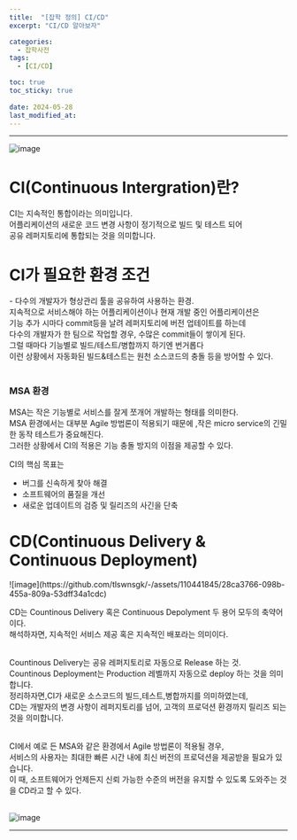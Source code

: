 ```yaml
---
title:  "[잡학 정의] CI/CD"
excerpt: "CI/CD 알아보자"

categories:
  - 잡학사전
tags:
  - [CI/CD]

toc: true
toc_sticky: true
 
date: 2024-05-28
last_modified_at: 
---                                          
```

---
![image](https://github.com/tlswnsgk/-/assets/110441845/edc29bd3-0290-412f-bf4b-b3231d2a07ef)
<h1>CI(Continuous Intergration)란?</h1>
CI는 지속적인 통합이라는 의미입니다.<br>
어플리케이션의 새로운 코드 변경 사항이 정기적으로 빌드 및 테스트 되어<br>
공유 레퍼지토리에 통합되는 것을 의미합니다.<br>

<h1>CI가 필요한 환경 조건</h1>
- 다수의 개발자가 형상관리 툴을 공유하여 사용하는 환경.<br>
지속적으로 서비스해야 하는 어플리케이션이나 현재 개발 중인 어플리케이션은<br>
기능 추가 시마다 commit등을 날려 레퍼지토리에 버전 업테이트를 하는데<br> 
다수의 개발자가 한 팀으로 작업할 경우, 수많은 commit들이 쌓이게 된다.<br>
그럴 때마다 기능별로 빌드/테스트/병합까지 하기엔 번거롭다<br>
이런 상황에서 자동화된 빌드&테스트는 원천 소스코드의 충돌 등을 방어할 수 있다.<br><br>

<h3>MSA 환경</h3>
MSA는 작은 기능별로 서비스를 잘게 쪼개어 개발하는 형태를 의미한다.<br> 
MSA 환경에서는 대부분 Agile 방법론이 적용되기 때문에 ,작은 micro service의 긴밀한 동작 테스트가 중요해진다.<br>
그러한 상황에서 CI의 적용은 기능 충돌 방지의 이점을 제공할 수 있다.<br>

CI의 핵심 목표는<br>
- 버그를 신속하게 찾아 해결<br>
- 소프트웨어의 품질을 개선<br>
- 새로운 업데이트의 검증 및 릴리즈의 사긴을 단축<br>

<h1>CD(Continuous Delivery & Continuous Deployment)</h1>
![image](https://github.com/tlswnsgk/-/assets/110441845/28ca3766-098b-455a-809a-53dff34a1cdc)

CD는 Countinous Delivery 혹은 Continuous Depolyment 두 용어 모두의 축약어이다.<br>
해석하자면, 지속적인 서비스 제공 혹은 지속적인 배포라는 의미이다.<br><br>

Countinous Delivery는 공유 레퍼지토리로 자동으로 Release 하는 것.<br>
Countinous Deployment는 Production 레벨까지 자동으로 deploy 하는 것을 의미합니다.<br>
정리하자면,CI가 새로운 소스코드의 빌드,테스트,병합까지를 의미하였는데,<br>
CD는 개발자의 변경 사항이 레퍼지토리를 넘어, 고객의 프로덕션 환경까지 릴리즈 되는 것을 의미합니다.<br><br>

CI에서 예로 든 MSA와 같은 환경에서 Agile 방법론이 적용될 경우,<br>
서비스의 사용자는 최대한 빠른 시간 내에 최신 버전의 프로덕션을 제공받을 필요가 있습니다.<br>
이 때, 소프트웨어가 언제든지 신뢰 가능한 수준의 버전을 유지할 수 있도록 도와주는 것을 CD라고 할 수 있다.<br><br>

![image](https://github.com/tlswnsgk/-/assets/110441845/c2346858-26af-4d1d-a29e-b317dd8ab620)


---